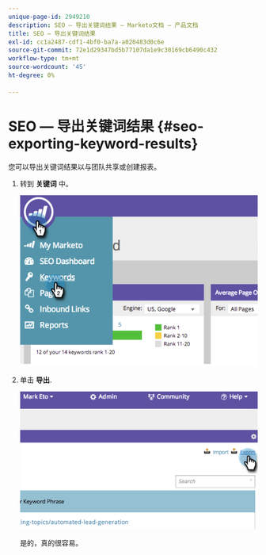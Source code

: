 ```yaml
---
unique-page-id: 2949210
description: SEO — 导出关键词结果 — Marketo文档 — 产品文档
title: SEO — 导出关键词结果
exl-id: cc1a2487-cdf1-4bf0-ba7a-a020483d0c6e
source-git-commit: 72e1d29347bd5b77107da1e9c30169cb6490c432
workflow-type: tm+mt
source-wordcount: '45'
ht-degree: 0%

---
```


# SEO — 导出关键词结果 {#seo-exporting-keyword-results}

您可以导出关键词结果以与团队共享或创建报表。

1. 转到 **关键词** 中。

   ![](assets/image2014-9-18-12-3a51-3a7.png)

1. 单击 **导出**.

   ![](assets/image2014-9-18-12-3a51-3a25.png)

   是的，真的很容易。
